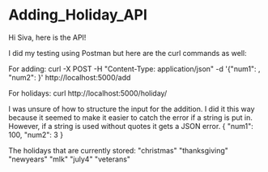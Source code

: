 # Adding_Holiday_API
Hi Siva, here is the API!

I did my testing using Postman but here are the curl commands as well:

For adding: curl -X POST -H "Content-Type: application/json" -d '{"num1": <NUM1>, "num2": <NUM2>}' http://localhost:5000/add

For holidays: curl http://localhost:5000/holiday/<HOLIDAYNAME>

I was unsure of how to structure the input for the addition. I did it this way because it seemed to make it easier to catch the error if a string is put in. However, if a string is used without quotes it gets a JSON error.
{
        "num1": 100,
        "num2": 3
}

The holidays that are currently stored:
        "christmas"
        "thanksgiving"
        "newyears"
        "mlk"
        "july4"
        "veterans"
